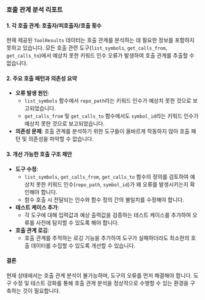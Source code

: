 ### 호출 관계 분석 리포트

#### 1. 각 호출 관계: 호출자/피호출자/호출 횟수
현재 제공된 `ToolResults` 데이터는 호출 관계를 분석하는 데 필요한 정보를 포함하지 못하고 있습니다. 모든 호출 관련 도구(`list_symbols`, `get_calls_from`, `get_calls_to`)에서 예상치 못한 키워드 인수 오류가 발생하여 호출 관계를 추출할 수 없습니다.

#### 2. 주요 호출 패턴과 의존성 요약
- **오류 발생 원인**: 
  - `list_symbols` 함수에서 `repo_path`라는 키워드 인수가 예상치 못한 것으로 보고되었습니다.
  - `get_calls_from` 및 `get_calls_to` 함수에서도 `symbol_id`라는 키워드 인수가 예상치 못한 것으로 보고되었습니다.
- **의존성 문제**: 호출 관계를 분석하기 위한 도구들이 올바르게 작동하지 않아 호출 패턴 및 의존성을 파악할 수 없습니다.

#### 3. 개선 가능한 호출 구조 제안
- **도구 수정**:
  - `list_symbols`, `get_calls_from`, `get_calls_to` 함수의 정의를 검토하여 예상치 못한 키워드 인수(`repo_path`, `symbol_id`)가 왜 오류를 발생시키는지 확인해야 합니다.
  - 함수 호출 시 전달되는 인수와 함수 정의 간의 불일치를 수정해야 합니다.
- **테스트 케이스 추가**:
  - 각 도구에 대해 입력값과 예상 출력값을 검증하는 테스트 케이스를 추가하여 오류를 사전에 탐지할 수 있도록 해야 합니다.
- **호출 관계 로깅**:
  - 호출 관계를 추적하는 로깅 기능을 추가하여 도구가 실패하더라도 최소한의 호출 데이터를 수집할 수 있도록 개선할 수 있습니다.

#### 결론
현재 상태에서는 호출 관계 분석이 불가능하며, 도구의 오류를 먼저 해결해야 합니다. 도구 수정 및 테스트 강화를 통해 호출 관계 분석을 정상적으로 수행할 수 있는 환경을 구축하는 것이 필요합니다.